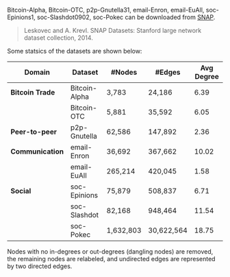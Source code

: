 Bitcoin-Alpha, Bitcoin-OTC, p2p-Gnutella31, email-Enron, email-EuAll, soc-Epinions1, soc-Slashdot0902, soc-Pokec can be downloaded from [SNAP](https://snap.stanford.edu/data/index.html).

> Leskovec and A. Krevl. SNAP Datasets: Stanford large network dataset collection, 2014.

Some statsics of the datasets are shown below:

| **Domain**          | **Dataset**        | **#Nodes**  | **#Edges**   | **Avg Degree** |
|---------------------|-------------------|------------|------------|---------------|
| **Bitcoin Trade**  | Bitcoin-Alpha     | 3,783      | 24,186     | 6.39          |
|                    | Bitcoin-OTC       | 5,881      | 35,592     | 6.05          |
| **Peer-to-peer**   | p2p-Gnutella      | 62,586     | 147,892    | 2.36          |
| **Communication**  | email-Enron       | 36,692     | 367,662    | 10.02         |
|                    | email-EuAll       | 265,214    | 420,045    | 1.58          |
| **Social**        | soc-Epinions     | 75,879     | 508,837    | 6.71          |
|                    | soc-Slashdot      | 82,168     | 948,464    | 11.54         |
|                    | soc-Pokec         | 1,632,803  | 30,622,564 | 18.75         |

Nodes with no in-degrees or out-degrees (dangling nodes) are removed, the remaining nodes are relabeled, and undirected edges are represented by two directed edges.